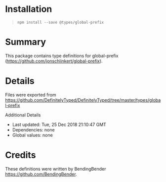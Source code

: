 # Installation
> `npm install --save @types/global-prefix`

# Summary
This package contains type definitions for global-prefix (https://github.com/jonschlinkert/global-prefix).

# Details
Files were exported from https://github.com/DefinitelyTyped/DefinitelyTyped/tree/master/types/global-prefix

Additional Details
 * Last updated: Tue, 25 Dec 2018 21:10:47 GMT
 * Dependencies: none
 * Global values: none

# Credits
These definitions were written by BendingBender <https://github.com/BendingBender>.

